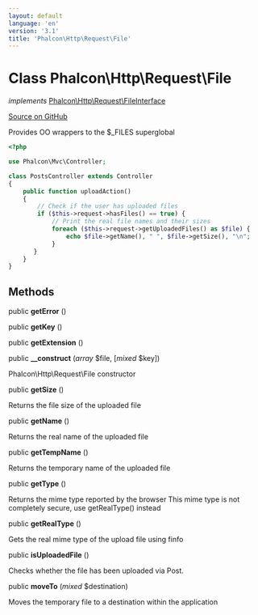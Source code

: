 ```yaml
---
layout: default
language: 'en'
version: '3.1'
title: 'Phalcon\Http\Request\File'
---
```

# Class **Phalcon\Http\Request\File**

*implements* [Phalcon\Http\Request\FileInterface](/3.1/en/api/Phalcon_Http_Request_FileInterface)

<a href="https://github.com/phalcon/cphalcon/tree/v3.1.0/phalcon/http/request/file.zep" class="btn btn-default btn-sm">Source on GitHub</a>

Provides OO wrappers to the $_FILES superglobal

```php
<?php

use Phalcon\Mvc\Controller;

class PostsController extends Controller
{
    public function uploadAction()
    {
        // Check if the user has uploaded files
        if ($this->request->hasFiles() == true) {
            // Print the real file names and their sizes
            foreach ($this->request->getUploadedFiles() as $file) {
                echo $file->getName(), " ", $file->getSize(), "\n";
            }
       }
    }
}

```


## Methods
public  **getError** ()





public  **getKey** ()





public  **getExtension** ()





public  **__construct** (*array* $file, [*mixed* $key])

Phalcon\Http\Request\File constructor



public  **getSize** ()

Returns the file size of the uploaded file



public  **getName** ()

Returns the real name of the uploaded file



public  **getTempName** ()

Returns the temporary name of the uploaded file



public  **getType** ()

Returns the mime type reported by the browser
This mime type is not completely secure, use getRealType() instead



public  **getRealType** ()

Gets the real mime type of the upload file using finfo



public  **isUploadedFile** ()

Checks whether the file has been uploaded via Post.



public  **moveTo** (*mixed* $destination)

Moves the temporary file to a destination within the application




